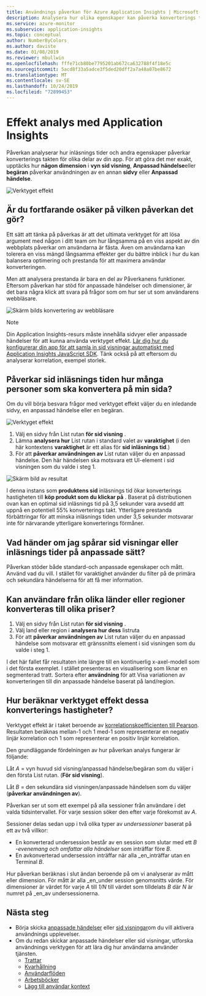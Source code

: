 ```yaml
---
title: Användnings påverkan för Azure Application Insights | Microsoft-dokument
description: Analysera hur olika egenskaper kan påverka konverterings takten för delar av dina appar.
ms.service: azure-monitor
ms.subservice: application-insights
ms.topic: conceptual
author: NumberByColors
ms.author: daviste
ms.date: 01/08/2019
ms.reviewer: mbullwin
ms.openlocfilehash: fffe71cb80be7795201ab672ca632788f4f18e5c
ms.sourcegitcommit: 5acd8f33a5adce3f5ded20dff2a7a48a07be8672
ms.translationtype: MT
ms.contentlocale: sv-SE
ms.lasthandoff: 10/24/2019
ms.locfileid: "72899453"
---
```

# <a name="impact-analysis-with-application-insights"></a>Effekt analys med Application Insights

Påverkan analyserar hur inläsnings tider och andra egenskaper påverkar konverterings takten för olika delar av din app. För att göra det mer exakt, upptäcks hur **någon dimension** i **vyn sid visning**, **Anpassad händelse**eller **begäran** påverkar användningen av en annan **sidvy** eller **Anpassad händelse**. 

![Verktyget effekt](./media/usage-impact/0001-impact.png)

## <a name="still-not-sure-what-impact-does"></a>Är du fortfarande osäker på vilken påverkan det gör?

Ett sätt att tänka på påverkas är att det ultimata verktyget för att lösa argument med någon i ditt team om hur långsamma på en viss aspekt av din webbplats påverkar om användarna är fästa. Även om användarna kan tolerera en viss mängd långsamma effekter ger du bättre inblick i hur du kan balansera optimering och prestanda för att maximera användar konverteringen.

Men att analysera prestanda är bara en del av Påverkanens funktioner. Eftersom påverkan har stöd för anpassade händelser och dimensioner, är det bara några klick att svara på frågor som om hur ser ut som användarens webbläsare.

![Skärm bilds konvertering av webbläsare](./media/usage-impact/0004-browsers.png)

> [!NOTE]
> Din Application Insights-resurs måste innehålla sidvyer eller anpassade händelser för att kunna använda verktyget effekt. [Lär dig hur du konfigurerar din app för att samla in sid visningar automatiskt med Application Insights JavaScript SDK](../../azure-monitor/app/javascript.md). Tänk också på att eftersom du analyserar korrelation, exempel storlek.
>
>

## <a name="is-page-load-time-impacting-how-many-people-convert-on-my-page"></a>Påverkar sid inläsnings tiden hur många personer som ska konvertera på min sida?

Om du vill börja besvara frågor med verktyget effekt väljer du en inledande sidvy, en anpassad händelse eller en begäran.

![Verktyget effekt](./media/usage-impact/0002-dropdown.png)

1. Välj en sidvy från List rutan **för sid visning** .
2. Lämna **analysera hur** List rutan i standard valet av **varaktighet** (i den här kontextens **varaktighet** är ett alias för **sid inläsnings tid**.)
3. För att **påverkar användningen av** List rutan väljer du en anpassad händelse. Den här händelsen ska motsvara ett UI-element i sid visningen som du valde i steg 1.

![Skärm bild av resultat](./media/usage-impact/0003-results.png)

I denna instans som **produktens sid** inläsnings tid ökar konverterings hastigheten till **köp produkt som du klickar på** . Baserat på distributionen ovan kan en optimal sid inläsnings tid på 3,5 sekunder vara avsedd att uppnå en potentiell 55% konverterings takt. Ytterligare prestanda förbättringar för att minska inläsnings tiden under 3,5 sekunder motsvarar inte för närvarande ytterligare konverterings förmåner.

## <a name="what-if-im-tracking-page-views-or-load-times-in-custom-ways"></a>Vad händer om jag spårar sid visningar eller inläsnings tider på anpassade sätt?

Påverkan stöder både standard-och anpassade egenskaper och mått. Använd vad du vill. I stället för varaktighet använder du filter på de primära och sekundära händelserna för att få mer information.

## <a name="do-users-from-different-countries-or-regions-convert-at-different-rates"></a>Kan användare från olika länder eller regioner konverteras till olika priser?

1. Välj en sidvy från List rutan **för sid visning** .
2. Välj land eller region i **analysera hur dess** listruta
3. För att **påverkar användningen av** List rutan väljer du en anpassad händelse som motsvarar ett gränssnitts element i sid visningen som du valde i steg 1.

I det här fallet får resultaten inte längre till en kontinuerlig x-axel-modell som i det första exemplet. I stället presenteras en visualisering som liknar en segmenterad tratt. Sortera efter **användning** för att Visa variationen av konverteringen till din anpassade händelse baserat på land/region.


## <a name="how-does-the-impact-tool-calculate-these-conversion-rates"></a>Hur beräknar verktyget effekt dessa konverterings hastigheter?

Verktyget effekt är i taket beroende av [korrelationskoefficienten till Pearson](https://en.wikipedia.org/wiki/Pearson_correlation_coefficient). Resultaten beräknas mellan-1 och 1 med-1 som representerar en negativ linjär korrelation och 1 som representerar en positiv linjär korrelation.

Den grundläggande fördelningen av hur påverkan analys fungerar är följande:

Låt _A_ = vyn huvud sid visning/anpassad händelse/begäran som du väljer i den första List rutan. (**För sid visning**).

Låt _B_ = den sekundära sid visningen/anpassade händelsen som du väljer (**påverkar användningen av**).

Påverkan ser ut som ett exempel på alla sessioner från användare i det valda tidsintervallet. För varje session söker den efter varje förekomst av _A_.

Sessioner delas sedan upp i två olika typer av _undersessioner_ baserat på ett av två villkor:

- En konverterad undersession består av en session som slutar med ett _B_ _-evenemang och omfattar alla händelser_ som inträffar före _B_.
- En avkonverterad undersession inträffar när alla _en_inträffar utan en Terminal _B_.

Hur påverkan beräknas i slut ändan beroende på om vi analyserar av mått eller dimension. För mått är alla _en_under session genomsnitts värde. För dimensioner är värdet för varje _A_ till _1/N_ till värdet som tilldelats _B_ där _N_ är numret på _en_av undersessionerna.

## <a name="next-steps"></a>Nästa steg

- Börja skicka [anpassade händelser](https://docs.microsoft.com/azure/application-insights/app-insights-api-custom-events-metrics#trackevent) eller [sid visningar](https://docs.microsoft.com/azure/application-insights/app-insights-api-custom-events-metrics#page-views)om du vill aktivera användnings upplevelser.
- Om du redan skickar anpassade händelser eller sid visningar, utforska användnings verktygen för att lära dig hur användarna använder tjänsten.
    - [Trattar](usage-funnels.md)
    - [Kvarhållning](usage-retention.md)
    - [Användarflöden](usage-flows.md)
    - [Arbetsböcker](../../azure-monitor/app/usage-workbooks.md)
    - [Lägg till användar kontext](usage-send-user-context.md)